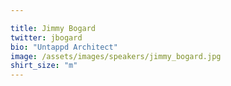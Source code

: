 ```yaml
---

title: Jimmy Bogard
twitter: jbogard
bio: "Untappd Architect"
image: /assets/images/speakers/jimmy_bogard.jpg
shirt_size: "m"
---
```

